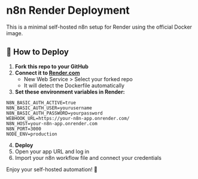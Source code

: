 # n8n Render Deployment

This is a minimal self-hosted n8n setup for Render using the official Docker image.

## 🚀 How to Deploy

1. **Fork this repo to your GitHub**
2. **Connect it to [Render.com](https://render.com)**
   - New Web Service > Select your forked repo
   - It will detect the Dockerfile automatically
3. **Set these environment variables in Render:**

```
N8N_BASIC_AUTH_ACTIVE=true
N8N_BASIC_AUTH_USER=yourusername
N8N_BASIC_AUTH_PASSWORD=yourpassword
WEBHOOK_URL=https://your-n8n-app.onrender.com/
N8N_HOST=your-n8n-app.onrender.com
N8N_PORT=3000
NODE_ENV=production
```

4. **Deploy**
5. Open your app URL and log in
6. Import your n8n workflow file and connect your credentials

Enjoy your self-hosted automation! 🔁
